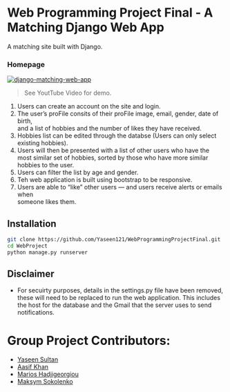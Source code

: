 # Web Programming Project Final - A Matching Django Web App

A matching site built with Django.

### Homepage

[![django-matching-web-app](http://img.youtube.com/vi/AwrsrltusaA/0.jpg)](http://www.youtube.com/watch?v=AwrsrltusaA "Web Project Video")
>See YoutTube Video for demo. 

1. Users	can	create	an	account	on	the	site	and	login.	
2. The	user’s	proFile	consits of their	proFile	image,	email,	gender,	date	of	birth,	
and	a	list	of	hobbies and the number of likes they have received. 
3. Hobbies list can be edited through the databse (Users can only select existing hobbies).
4. Users	will	then be presented with	a	list	of	other	users	who	have	the	most	similar	set	of	hobbies, sorted by those who have more similar hobbies to the user.
5. Users can filter the list by age and gender. 
6. Teh web application is built using bootstrap to be responsive. 
7. Users	are	able	to	“like”	other	users	—	and	users	receive	alerts	or	emails	when	
someone	likes	them.	

## Installation

```sh
git clone https://github.com/Yaseen121/WebProgrammingProjectFinal.git
cd WebProject
python manage.py runserver
```

## Disclaimer

 - For secuirty purposes, details in the settings.py file have been removed, these will need to be replaced to run the web application. This includes the host for the database and the Gmail that the server uses to send notifications. 
 
 
# Group Project Contributors:
 -  [Yaseen Sultan](https://github.com/Yaseen121)
 -  [Aasif Khan](https://github.com/Blazero100)
 -  [Marios Hadjigeorgiou](https://github.com/marios50)
 -  [Maksym Sokolenko](https://github.com/MaksymSok)
 
    
